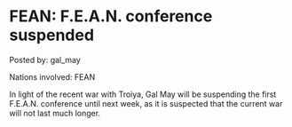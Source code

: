 # FEAN: F.E.A.N. conference suspended

Posted by: gal_may

Nations involved: FEAN

In light of the recent war with Troiya, Gal May will be suspending the first F.E.A.N. conference until next week, as it is suspected that the current war will not last much longer.